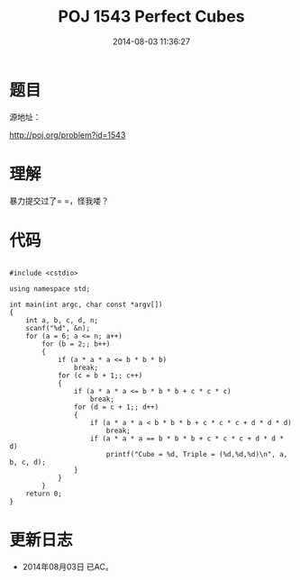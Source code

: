 ﻿---
title: POJ 1543 Perfect Cubes
date: 2014-08-03 11:36:27
categories: Exercise
toc: true
---
# 题目
源地址：

http://poj.org/problem?id=1543

# 理解
暴力提交过了= =，怪我喽？

<!-- more -->

# 代码

```

#include <cstdio>

using namespace std;

int main(int argc, char const *argv[])
{
    int a, b, c, d, n;
    scanf("%d", &n);
    for (a = 6; a <= n; a++)
        for (b = 2;; b++)
        {
            if (a * a * a <= b * b * b)
                break;
            for (c = b + 1;; c++)
            {
                if (a * a * a <= b * b * b + c * c * c)
                    break;
                for (d = c + 1;; d++)
                {
                    if (a * a * a < b * b * b + c * c * c + d * d * d)
                        break;
                    if (a * a * a == b * b * b + c * c * c + d * d * d)
                        printf("Cube = %d, Triple = (%d,%d,%d)\n", a, b, c, d);
                }
            }
        }
    return 0;
}

```

# 更新日志
- 2014年08月03日 已AC。